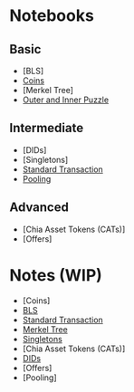 # Notebooks

## Basic
- [BLS]
- [Coins](notebooks/basic/coins/notebook.ipynb)
- [Merkel Tree]
- [Outer and Inner Puzzle](/notebooks/basic/outer-and-inner-puzzles/notebook.ipynb)

## Intermediate
- [DIDs]
- [Singletons]
- [Standard Transaction](notebooks/intermediate/standard-transaction/notebook.ipynb)
- [Pooling](notebooks/intermediate/pooling/notebook.ipynb)

## Advanced
- [Chia Asset Tokens (CATs)]
- [Offers]


# Notes (WIP)

- [Coins]
- [BLS](BLS/README.md)
- [Standard Transaction](./Standard%20Transaction/README.md)
- [Merkel Tree](./Merkel%20Tree/README.md)
- [Singletons](./Singletons/README.md)
- [Chia Asset Tokens (CATs)]
- [DIDs](DIDs/README.md)
- [Offers]
- [Pooling]